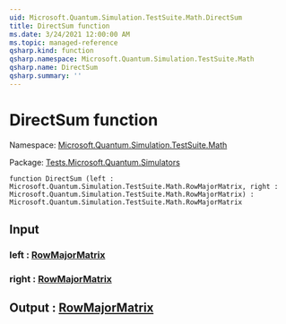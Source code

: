 ```yaml
---
uid: Microsoft.Quantum.Simulation.TestSuite.Math.DirectSum
title: DirectSum function
ms.date: 3/24/2021 12:00:00 AM
ms.topic: managed-reference
qsharp.kind: function
qsharp.namespace: Microsoft.Quantum.Simulation.TestSuite.Math
qsharp.name: DirectSum
qsharp.summary: ''
---
```


# DirectSum function

Namespace: [Microsoft.Quantum.Simulation.TestSuite.Math](xref:Microsoft.Quantum.Simulation.TestSuite.Math)

Package: [Tests.Microsoft.Quantum.Simulators](https://nuget.org/packages/Tests.Microsoft.Quantum.Simulators)




```qsharp
function DirectSum (left : Microsoft.Quantum.Simulation.TestSuite.Math.RowMajorMatrix, right : Microsoft.Quantum.Simulation.TestSuite.Math.RowMajorMatrix) : Microsoft.Quantum.Simulation.TestSuite.Math.RowMajorMatrix
```


## Input

### left : [RowMajorMatrix](xref:Microsoft.Quantum.Simulation.TestSuite.Math.RowMajorMatrix)




### right : [RowMajorMatrix](xref:Microsoft.Quantum.Simulation.TestSuite.Math.RowMajorMatrix)





## Output : [RowMajorMatrix](xref:Microsoft.Quantum.Simulation.TestSuite.Math.RowMajorMatrix)

